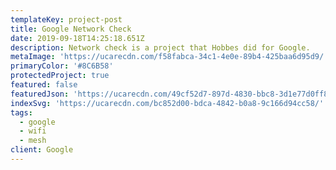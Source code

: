 ```yaml
---
templateKey: project-post
title: Google Network Check
date: 2019-09-18T14:25:18.651Z
description: Network check is a project that Hobbes did for Google.
metaImage: 'https://ucarecdn.com/f58fabca-34c1-4e0e-89b4-425baa6d95d9/'
primaryColor: '#8C6B58'
protectedProject: true
featured: false
featuredJson: 'https://ucarecdn.com/49cf52d7-897d-4830-bbc8-3d1e77d0ff8c/'
indexSvg: 'https://ucarecdn.com/bc852d00-bdca-4842-b0a8-9c166d94cc58/'
tags:
  - google
  - wifi
  - mesh
client: Google
---
```


